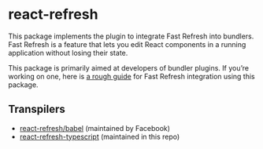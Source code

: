 # react-refresh

This package implements the plugin to integrate Fast Refresh into bundlers. Fast Refresh is a feature that lets you edit React components in a running application without losing their state.

This package is primarily aimed at developers of bundler plugins. If you’re working on one, here is [a rough guide](https://github.com/facebook/react/issues/16604#issuecomment-528663101) for Fast Refresh integration using this package.

## Transpilers

-   [react-refresh/babel](https://github.com/facebook/react/tree/master/packages/react-refresh) (maintained by Facebook)
-   [react-refresh-typescript](https://github.com/Jack-Works/react-refresh-transformer/tree/main/typescript) (maintained in this repo)
